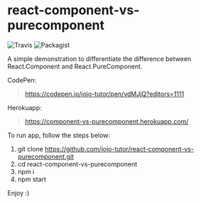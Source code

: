# react-component-vs-purecomponent 
![Travis](https://img.shields.io/travis/USER/REPO.svg) 
![Packagist](https://img.shields.io/packagist/l/doctrine/orm.svg)

A simple demonstration to differentiate the difference between React.Component and React.PureComponent.

 CodePen:
 > https://codepen.io/jojo-tutor/pen/vdMJjQ?editors=1111
 
 Herokuapp:
 > https://component-vs-purecomponent.herokuapp.com/


To run app, follow the steps below:

1. git clone https://github.com/jojo-tutor/react-component-vs-purecomponent.git
2. cd react-component-vs-purecomponent
3. npm i
4. npm start

Enjoy :)

